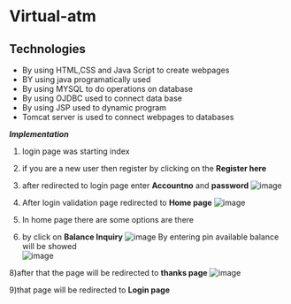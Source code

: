 # Virtual-atm
## Technologies
* By using HTML,CSS and Java Script to create webpages
* BY using java programatically used
* By using MYSQL to do operations on database
* By using OJDBC used to connect data base
* By using JSP used to dynamic program
* Tomcat server is used to connect webpages to databases


***Implementation***
1) login page was starting index
2) if you are a new user then register by clicking on the **Register here**
3) after redirected to login page enter **Accountno** and **password**
![image](https://github.com/JaganGenji/Virtual-atm/assets/149280529/44f53934-d9af-4138-8c1c-94b57dca888c)


4) After login validation page redirected to **Home page**
![image](https://github.com/JaganGenji/Virtual-atm/assets/149280529/04646ae8-df96-4ce8-b109-90431ef872ea)
5)  In home page there are some options are there
6)  by click on **Balance Inquiry**
![image](https://github.com/JaganGenji/Virtual-atm/assets/149280529/01e1d430-eabd-47c7-bbd3-e2e12311a710)
By entering pin available balance will be showed   
![image](https://github.com/JaganGenji/Virtual-atm/assets/149280529/6ad5f0a5-9f82-4f5d-92f0-33ce1c5ef518)

8)after that the page will be redirected to **thanks page**
![image](https://github.com/JaganGenji/Virtual-atm/assets/149280529/37f5e07e-c3ea-4032-9253-68ad70882dad)

9)that page will be redirected to **Login page**
  






